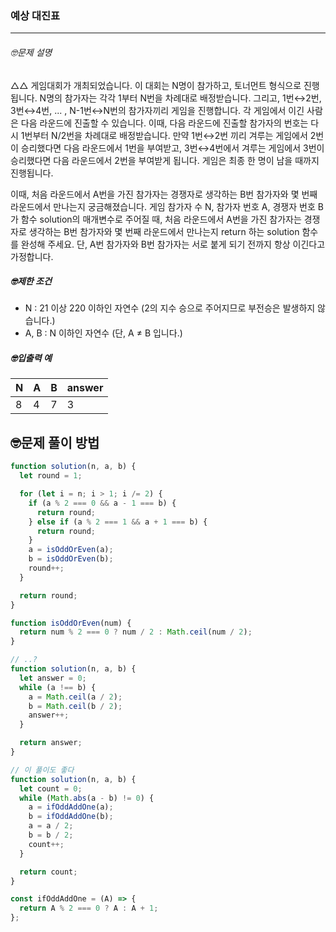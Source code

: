 ### 예상 대진표

---

###### 🤓문제 설명

△△ 게임대회가 개최되었습니다. 이 대회는 N명이 참가하고, 토너먼트 형식으로 진행됩니다. N명의 참가자는 각각 1부터 N번을 차례대로 배정받습니다. 그리고, 1번↔2번, 3번↔4번, ... , N-1번↔N번의 참가자끼리 게임을 진행합니다. 각 게임에서 이긴 사람은 다음 라운드에 진출할 수 있습니다. 이때, 다음 라운드에 진출할 참가자의 번호는 다시 1번부터 N/2번을 차례대로 배정받습니다. 만약 1번↔2번 끼리 겨루는 게임에서 2번이 승리했다면 다음 라운드에서 1번을 부여받고, 3번↔4번에서 겨루는 게임에서 3번이 승리했다면 다음 라운드에서 2번을 부여받게 됩니다. 게임은 최종 한 명이 남을 때까지 진행됩니다.

이때, 처음 라운드에서 A번을 가진 참가자는 경쟁자로 생각하는 B번 참가자와 몇 번째 라운드에서 만나는지 궁금해졌습니다. 게임 참가자 수 N, 참가자 번호 A, 경쟁자 번호 B가 함수 solution의 매개변수로 주어질 때, 처음 라운드에서 A번을 가진 참가자는 경쟁자로 생각하는 B번 참가자와 몇 번째 라운드에서 만나는지 return 하는 solution 함수를 완성해 주세요. 단, A번 참가자와 B번 참가자는 서로 붙게 되기 전까지 항상 이긴다고 가정합니다.

##### 🤓제한 조건

- N : 21 이상 220 이하인 자연수 (2의 지수 승으로 주어지므로 부전승은 발생하지 않습니다.)
- A, B : N 이하인 자연수 (단, A ≠ B 입니다.)

##### 🤓입출력 예

| N   | A   | B   | answer |
| --- | --- | --- | ------ |
| 8   | 4   | 7   | 3      |

## 🤓문제 풀이 방법

```javascript
function solution(n, a, b) {
  let round = 1;

  for (let i = n; i > 1; i /= 2) {
    if (a % 2 === 0 && a - 1 === b) {
      return round;
    } else if (a % 2 === 1 && a + 1 === b) {
      return round;
    }
    a = isOddOrEven(a);
    b = isOddOrEven(b);
    round++;
  }

  return round;
}

function isOddOrEven(num) {
  return num % 2 === 0 ? num / 2 : Math.ceil(num / 2);
}
```

```javascript
// ..?
function solution(n, a, b) {
  let answer = 0;
  while (a !== b) {
    a = Math.ceil(a / 2);
    b = Math.ceil(b / 2);
    answer++;
  }

  return answer;
}
```

```javascript
// 이 풀이도 좋다
function solution(n, a, b) {
  let count = 0;
  while (Math.abs(a - b) != 0) {
    a = ifOddAddOne(a);
    b = ifOddAddOne(b);
    a = a / 2;
    b = b / 2;
    count++;
  }

  return count;
}

const ifOddAddOne = (A) => {
  return A % 2 === 0 ? A : A + 1;
};
```
